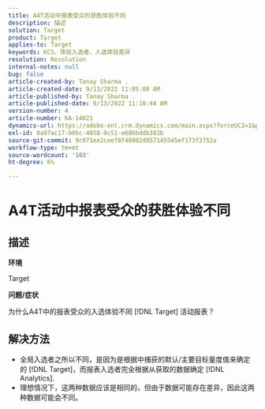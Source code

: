 ```yaml
---
title: A4T活动中报表受众的获胜体验不同
description: 描述
solution: Target
product: Target
applies-to: Target
keywords: KCS、体验入选者、入选体验差异
resolution: Resolution
internal-notes: null
bug: false
article-created-by: Tanay Sharma .
article-created-date: 9/13/2022 11:05:00 AM
article-published-by: Tanay Sharma .
article-published-date: 9/13/2022 11:10:44 AM
version-number: 4
article-number: KA-14021
dynamics-url: https://adobe-ent.crm.dynamics.com/main.aspx?forceUCI=1&pagetype=entityrecord&etn=knowledgearticle&id=9227aee8-5333-ed11-9db1-002248086735
exl-id: 0a97ac17-b0bc-4858-9c51-e68bbddb381b
source-git-commit: 9c971ee2ceef8f48902d857145545ef173f3752a
workflow-type: tm+mt
source-wordcount: '103'
ht-degree: 6%

---
```


# A4T活动中报表受众的获胜体验不同

## 描述


<b>环境</b>

Target



<b>问题/症状</b>

为什么A4T中的报表受众的入选体验不同 [!DNL Target] 活动报表？




## 解决方法


- 全局入选者之所以不同，是因为是根据中捕获的默认/主要目标量度值来确定的 [!DNL Target]，而报表入选者完全根据从获取的数据确定 [!DNL Analytics].
- 理想情况下，这两种数据应该是相同的，但由于数据可能存在差异，因此这两种数据可能会不同。
